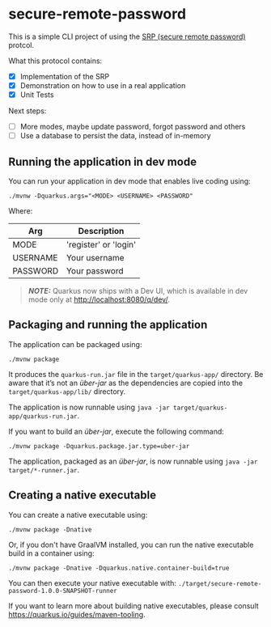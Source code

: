 # secure-remote-password

This is a simple CLI project of using the [SRP (secure remote password)](https://medium.com/cloud-security/secure-remote-password-spa-0f91a620ebca) protcol.

What this protocol contains:

- [X] Implementation of the SRP
- [X] Demonstration on how to use in a real application
- [X] Unit Tests

Next steps:

- [ ] More modes, maybe update password, forgot password and others
- [ ] Use a database to persist the data, instead of in-memory

## Running the application in dev mode

You can run your application in dev mode that enables live coding using:

```shell script
./mvnw -Dquarkus.args="<MODE> <USERNAME> <PASSWORD"
```

Where:

| Arg           | Description               | 
|---------------|---------------------------|
| MODE          | 'register' or 'login'     |
| USERNAME      |Your username              |
| PASSWORD      |Your password              |

> **_NOTE:_**  Quarkus now ships with a Dev UI, which is available in dev mode only at <http://localhost:8080/q/dev/>.

## Packaging and running the application

The application can be packaged using:

```shell script
./mvnw package
```

It produces the `quarkus-run.jar` file in the `target/quarkus-app/` directory.
Be aware that it’s not an _über-jar_ as the dependencies are copied into the `target/quarkus-app/lib/` directory.

The application is now runnable using `java -jar target/quarkus-app/quarkus-run.jar`.

If you want to build an _über-jar_, execute the following command:

```shell script
./mvnw package -Dquarkus.package.jar.type=uber-jar
```

The application, packaged as an _über-jar_, is now runnable using `java -jar target/*-runner.jar`.

## Creating a native executable

You can create a native executable using:

```shell script
./mvnw package -Dnative
```

Or, if you don't have GraalVM installed, you can run the native executable build in a container using:

```shell script
./mvnw package -Dnative -Dquarkus.native.container-build=true
```

You can then execute your native executable with: `./target/secure-remote-password-1.0.0-SNAPSHOT-runner`

If you want to learn more about building native executables, please consult <https://quarkus.io/guides/maven-tooling>.

